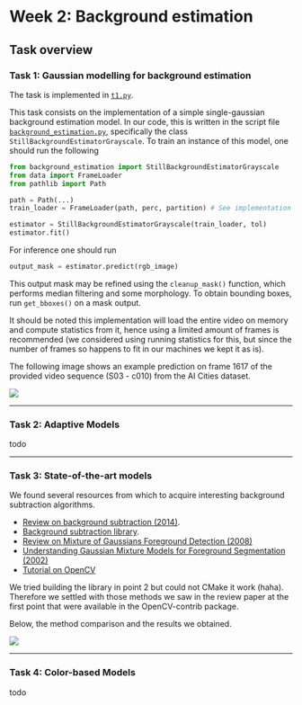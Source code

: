 # Week 2: Background estimation

## Task overview

### Task 1: Gaussian modelling for background estimation

The task is implemented in [```t1.py```](./t1.py).

This task consists on the implementation of a simple single-gaussian background
estimation model. In our code, this is written in the script file
[```background_estimation.py```](./background_estimation.py), specifically the
class ```StillBackgroundEstimatorGrayscale```. To train an instance of this
model, one should run the following

```python
from background_estimation import StillBackgroundEstimatorGrayscale
from data import FrameLoader
from pathlib import Path

path = Path(...)
train_loader = FrameLoader(path, perc, partition) # See implementation for details

estimator = StillBackgroundEstimatorGrayscale(train_loader, tol)
estimator.fit()
```

For inference one should run

```python
output_mask = estimator.predict(rgb_image)
```

This output mask may be refined using the ```cleanup_mask()``` function, which
performs median filtering and some morphology. To obtain bounding boxes, run
```get_bboxes()``` on a mask output.

It should be noted this implementation will load the entire video on memory and
compute statistics from it, hence using a limited amount of frames is
recommended (we considered using running statistics for this, but since the
number of frames so happens to fit in our machines we kept it as is).

The following image shows an example prediction on frame 1617 of the provided
video sequence (S03 - c010) from the AI Cities dataset.

![](./plots/t11_mask_predict.png)

---

### Task 2: Adaptive Models

todo

---

### Task 3: State-of-the-art models

We found several resources from which to acquire interesting background
subtraction algorithms.

- [Review on background subtraction (2014)](https://d1wqtxts1xzle7.cloudfront.net/48563183/cviu2014sobral-with-cover-page-v2.pdf?Expires=1647912570&Signature=eBAVsFm93Xn~zMnL-xb-WeZrwcVflrN4~qPAenLDE8EdodZxmSJpxmSh2J66cvZQUwAdXMlmtOtcqskHYzCjbPBnhuZH61fvz95Q9TzkJQt~abRGysyfsBNDpiQ-OT0sFB6RCKfKzJNCf35ELKsZUcYDBtR3UAja10Bh2SNFAWWzrjuhidsRmltKm~fKS-4YUQgDRCPGxxbiBF-h8iB9PkgGkXnmFx1CiV9FgTA6fTGp8wISy1c4heyyz66JBGyfdIRpNSWFewKMADOd9outTPyVChGTJ~pbeh0GCyh3L4LvoRkCLNzvP3Ee4BrCul93DMHxDR3AmOngwEhEf7sLLQ__&Key-Pair-Id=APKAJLOHF5GGSLRBV4ZA).
- [Background subtraction library](https://github.com/andrewssobral/bgslibrary).
- [Review on Mixture of Gaussians Foreground Detection (2008)](https://hal.archives-ouvertes.fr/hal-00338206/document)
- [Understanding Gaussian Mixture Models for Foreground Segmentation (2002)](https://www.cse.psu.edu/~rtc12/CSE586Spring2010/papers/emBGsubtractAboutSandG.pdf)
- [Tutorial on OpenCV](https://docs.opencv.org/4.x/d1/dc5/tutorial_background_subtraction.html)

We tried building the library in point 2 but could not CMake it work (haha).
Therefore we settled with those methods we saw in the review paper at the first
point that were available in the OpenCV-contrib package.

Below, the method comparison and the results we obtained.

![](./plots/t31_comparison.png)

---

### Task 4: Color-based Models

todo